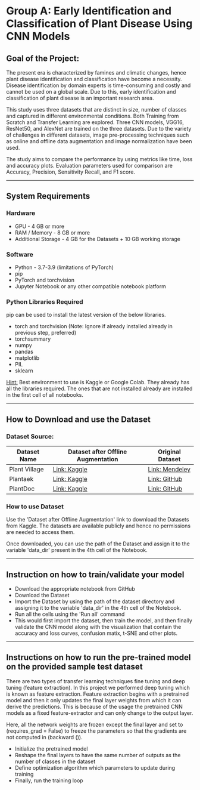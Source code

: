 # Group A: Early Identification and Classification of Plant Disease Using CNN Models

## Goal of the Project:

The present era is characterized by famines and climatic changes, hence plant disease identification and classification have become a necessity. Disease identification by domain experts is time-consuming and costly and cannot be used on a global scale. Due to this, early identification and classification of plant disease is an important research area.

This study uses three datasets that are distinct in size, number of classes and captured in different environmental conditions. Both Training from Scratch and Transfer Learning are explored. Three CNN models, VGG16, ResNet50, and AlexNet are trained on the three datasets. Due to the variety of challenges in different datasets, image pre-processing techniques such as online and offline data augmentation and image normalization have been used.

The study aims to compare the performance by using metrics like time, loss and accuracy plots. Evaluation parameters used for comparison are Accuracy, Precision, Sensitivity Recall, and F1 score.

---

## System Requirements

### Hardware

- GPU - 4 GB or more
- RAM / Memory - 8 GB or more
- Additional Storage - 4 GB for the Datasets + 10 GB working storage

### Software

- Python - 3.7-3.9 (limitations of PyTorch)
- pip
- PyTorch and torchvision
- Jupyter Notebook or any other compatible notebook platform

### Python Libraries Required

pip can be used to install the latest version of the below libraries.

- torch and torchvision (Note: Ignore if already installed already in previous step, preferred)
- torchsummary
- numpy
- pandas
- matplotlib
- PIL
- sklearn

<u>Hint:</u> Best environment to use is Kaggle or Google Colab. They already has all the libraries required. The ones that are not installed already are installed in the first cell of all notebooks.

---

## How to Download and use the Dataset

### Dataset Source:

| Dataset Name  | Dataset after Offline Augmentation                                             | Original Dataset                                                  |
| ------------- | ------------------------------------------------------------------------------ | ----------------------------------------------------------------- |
| Plant Village | [Link: Kaggle](https://www.kaggle.com/datasets/anantshukla1/plantvillagecolor) | [Link: Mendeley](https://data.mendeley.com/datasets/t6j2h22jpx/2) |
| Plantaek      | [Link: Kaggle](https://www.kaggle.com/datasets/anantshukla1/plantaek6721)      | [Link: GitHub](https://github.com/spMohanty/PlantVillage-Dataset) |
| PlantDoc      | [Link: Kaggle](https://www.kaggle.com/datasets/anantshukla1/plantdoc6721)      | [Link: GitHub](https://github.com/pratikkayal/PlantDoc-Dataset)   |

### How to use Dataset

Use the 'Dataset after Offline Augmentation' link to download the Datasets from Kaggle. The datasets are available publicly and hence no permissions are needed to access them.

Once downloaded, you can use the path of the Dataset and assign it to the variable 'data_dir' present in the 4th cell of the Notebook.

---

## Instruction on how to train/validate your model

- Download the appropriate notebook from GitHub
- Download the Dataset
- Import the Dataset by using the path of the dataset directory and assigning it to the variable 'data_dir' in the 4th cell of the Notebook.
- Run all the cells using the 'Run all' command
- This would first import the dataset, then train the model, and then finally validate the CNN model along with the visualization that contain the accuracy and loss curves, confusion matix, t-SNE and other plots.

---

## Instructions on how to run the pre-trained model on the provided sample test dataset

There are two types of transfer learning techniques fine tuning and deep tuning (feature extraction). In this project we performed deep tuning which is known as feature extraction. Feature extraction begins with a pretrained model and then it only updates the final layer weights from which it can derive the predictions. This is because of the usage the pretrained CNN models as a fixed feature-extractor and can only change to the output layer.

Here, all the network weights are frozen except the final layer and set to (requires_grad = False) to freeze the parameters so that the gradients are not computed in (backward ()).

- Initialize the pretrained model
- Reshape the final layers to have the same number of outputs as the number of classes in the dataset
- Define optimization algorithm which parameters to update during training
- Finally, run the training loop
